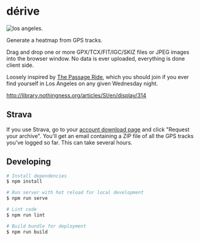 # dérive

![los angeles.](http://i.imgur.com/Asf744D.jpg)

Generate a heatmap from GPS tracks.

Drag and drop one or more GPX/TCX/FIT/IGC/SKIZ files or JPEG images into the browser
window. No data is ever uploaded, everything is done client side.

Loosely inspired by [The Passage Ride](http://thepassageride.com), which you
should join if you ever find yourself in Los Angeles on any given Wednesday
night.

http://library.nothingness.org/articles/SI/en/display/314

## Strava

If you use Strava, go to your
[account download page](https://www.strava.com/athlete/delete_your_account)
and click "Request your archive". You'll get an email containing a ZIP
file of all the GPS tracks you've logged so far. This can take several hours.

## Developing

```bash
# Install dependencies
$ npm install

# Run server with hot reload for local development
$ npm run serve

# Lint code
$ npm run lint

# Build bundle for deployment
$ npm run build
```
